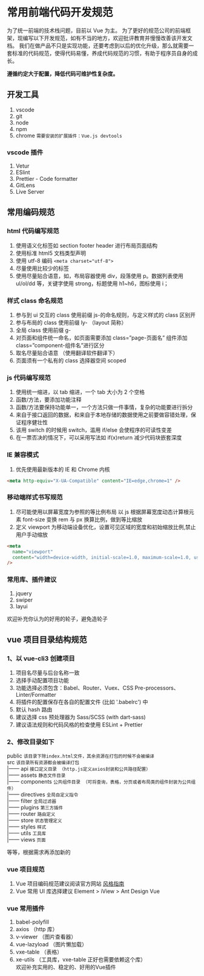 # 常用前端代码开发规范

为了统一前端的技术栈问题，目前以 Vue 为主。
为了更好的规范公司的前端框架，现编写以下开发规范，如有不当的地方，欢迎批评教育并慢慢改善该开发文档。
我们在做产品不只是实现功能，还要考虑到以后的优化升级，那么就需要一套标准的代码规范，使得代码易懂，养成代码规范的习惯，有助于程序员自身的成长。

**遵循约定大于配置，降低代码可维护性复杂度。**

## 开发工具

1. vscode
2. git
3. node
4. npm
5. chrome `需要安装的扩展插件：Vue.js devtools`

### vscode 插件

1. Vetur
2. ESlint
3. Prettier - Code formatter
4. GitLens
5. Live Server

## 常用编码规范

### html 代码编写规范

1. 使用语义化标签如 section footer header 进行布局页面结构
2. 使用标准 html5 文档类型声明
3. 使用 utf-8 编码 `<meta charset="utf-8">`
4. 尽量使用比较少的标签
5. 使用尽量贴合语意，如，布局容器使用 div，段落使用 p。数据列表使用 ul/ol/dd 等，关键字使用 strong，标题使用 h1~h6，图标使用 i；

### 样式 class 命名规范

1. 参与到 ui 交互的 class 使用前缀 js-的命名规则，与定义样式的 class 区别开
2. 参与布局的 class 使用前缀 ly- （layout 简称）
3. 全局 class 使用前缀 g-
4. 对页面和组件统一命名，如页面需要添加 class=”page-页面名” 组件添加 class=”component-组件名”进行区分
5. 取名尽量贴合语意 （使用翻译软件翻译下）
6. 页面须有一个私有的 class 选择器空间 scoped

### js 代码编写规范

1. 使用统一缩进，以 tab 缩进，一个 tab 大小为 2 个空格
2. 函数/方法，要添加功能注释
3. 函数/方法要保持功能单一，一个方法只做一件事情，复杂的功能要进行拆分
4. 来自于接口返回的数据，和来自于本地存储的数据使用之前要做容错处理，保证程序健壮性
5. 该用 switch 的时候用 switch，滥用 if/else 会使程序的可读性变差
6. 在一票否决的情况下，可以采用写法如 if(x)return 减少代码块嵌套深度

### IE 兼容模式

1. 优先使用最新版本的 IE 和 Chrome 内核

```html
<meta http-equiv="X-UA-Compatible" content="IE=edge,chrome=1" />
```

### 移动端样式书写规范

1. 尽可能使用以屏幕宽度为参照的等比例布局 以 js 根据屏幕宽度动态计算根元素 font-size 变换 rem 与 px 换算比例，做到等比缩放
2. 定义 viewport 为移动端设备优化，设置可见区域的宽度和初始缩放比例,禁止用户手动缩放

```html
<meta
  name="viewport"
  content="width=device-width, initial-scale=1.0, maximum-scale=1.0, user-scalable=0"
/>
```

### 常用库、插件建议

1. jquery
2. swiper
3. layui  

  欢迎补充你认为的好用的轮子，避免造轮子

## vue 项目目录结构规范

### 1、以 vue-cli3 创建项目

1. 项目名尽量与后台名称一致
2. 选择手动配置项目功能
3. 功能选择必须包含：Babel、Router、Vuex、CSS Pre-processors、Linter/Formatter
4. 将插件的配置保存在各自的配置文件 (比如 '.babelrc') 中
5. 默认 hash 路由
6. 建议选择 css 预处理器为 Sass/SCSS (with dart-sass)
7. 建议语法规则和代码风格的检查使用 ESLint + Prettier

### 2、修改目录如下

public `该目录下除index.html文件，其余资源在打包的时候不会被编译`  
src `该目录所有资源都会被编译打包`  
|—— api `接口定义目录 （http.js定义axios封装和公共路径配置）`  
|—— assets `静态文件目录`  
|—— components `公共组件目录 （可将查询，表格，分页或者布局类的组件封装为公共组件）`  
|—— directives `全局自定义指令`  
|—— filter `全局过滤器`  
|—— plugins `第三方插件`  
|—— router `路由定义`  
|—— store `状态管理定义`  
|—— styles `样式`  
|—— utils `工具库`  
|—— views `页面`  

等等，根据需求再添加新的

### vue 项目规范

1. Vue 项目编码规范建议阅读官方网站 [风格指南](https://cn.vuejs.org/v2/style-guide/ "风格指南")
2. Vue 常用 UI 库选择建议 Element > iView > Ant Design Vue

### vue 常用插件

1. babel-polyfill
2. axios （http 库）
3. v-viewer （图片查看器）
4. vue-lazyload （图片懒加载）
5. vxe-table （表格）
6. xe-utils （工具库，vxe-table 正好也需要依赖这个库）  
欢迎补充实用的、稳定的、好用的Vue插件
